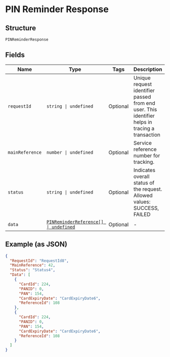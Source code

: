 
# PIN Reminder Response

## Structure

`PINReminderResponse`

## Fields

| Name | Type | Tags | Description |
|  --- | --- | --- | --- |
| `requestId` | `string \| undefined` | Optional | Unique request identifier passed from end user. This identifier helps in tracing a transaction |
| `mainReference` | `number \| undefined` | Optional | Service reference number for tracking. |
| `status` | `string \| undefined` | Optional | Indicates overall status of the request. Allowed values: SUCCESS, FAILED |
| `data` | [`PINReminderReference[] \| undefined`](../../doc/models/pin-reminder-reference.md) | Optional | - |

## Example (as JSON)

```json
{
  "RequestId": "RequestId8",
  "MainReference": 42,
  "Status": "Status4",
  "Data": [
    {
      "CardId": 224,
      "PANID": 0,
      "PAN": 154,
      "CardExpiryDate": "CardExpiryDate6",
      "ReferenceId": 108
    },
    {
      "CardId": 224,
      "PANID": 0,
      "PAN": 154,
      "CardExpiryDate": "CardExpiryDate6",
      "ReferenceId": 108
    }
  ]
}
```

